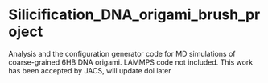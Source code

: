 # Silicification_DNA_origami_brush_project
Analysis and the configuration generator code for MD simulations of coarse-grained 6HB DNA origami. LAMMPS code not included. This work has been accepted by JACS, will update doi later
